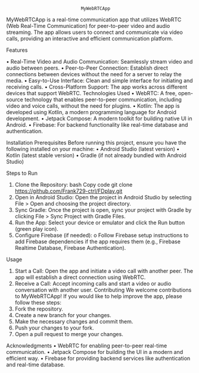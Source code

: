                                 MyWebRTCApp

MyWebRTCApp is a real-time communication app that utilizes WebRTC (Web Real-Time Communication) for peer-to-peer video and audio streaming. The app allows users to connect and communicate via video calls, providing an interactive and efficient communication platform.

Features

•	Real-Time Video and Audio Communication: Seamlessly stream video and audio between peers.
•	Peer-to-Peer Connection: Establish direct connections between devices without the need for a server to relay the media.
•	Easy-to-Use Interface: Clean and simple interface for initiating and receiving calls.
•	Cross-Platform Support: The app works across different devices that support WebRTC.
Technologies Used
•	WebRTC: A free, open-source technology that enables peer-to-peer communication, including video and voice calls, without the need for plugins.
•	Kotlin: The app is developed using Kotlin, a modern programming language for Android development.
•	Jetpack Compose: A modern toolkit for building native UI in Android.
•	Firebase: For backend functionality like real-time database and authentication.

Installation
Prerequisites
Before running this project, ensure you have the following installed on your machine:
•	Android Studio (latest version)
•	Kotlin (latest stable version)
•	Gradle (if not already bundled with Android Studio)

Steps to Run

1.	Clone the Repository:
bash
Copy code
git clone https://github.com/Frank729-ctrl/FDplay.git
2.	Open in Android Studio: Open the project in Android Studio by selecting File > Open and choosing the project directory.
3.	Sync Gradle: Once the project is open, sync your project with Gradle by clicking File > Sync Project with Gradle Files.
4.	Run the App: Select your device or emulator and click the Run button (green play icon).
5.	Configure Firebase (if needed):
o	Follow Firebase setup instructions to add Firebase dependencies if the app requires them (e.g., Firebase Realtime Database, Firebase Authentication).

Usage

1.	Start a Call: Open the app and initiate a video call with another peer. The app will establish a direct connection using WebRTC.
2.	Receive a Call: Accept incoming calls and start a video or audio conversation with another user.
Contributing
We welcome contributions to MyWebRTCApp! If you would like to help improve the app, please follow these steps:
1.	Fork the repository.
2.	Create a new branch for your changes.
3.	Make the necessary changes and commit them.
4.	Push your changes to your fork.
5.	Open a pull request to merge your changes.

Acknowledgments
•	WebRTC for enabling peer-to-peer real-time communication.
•	Jetpack Compose for building the UI in a modern and efficient way.
•	Firebase for providing backend services like authentication and real-time database.

